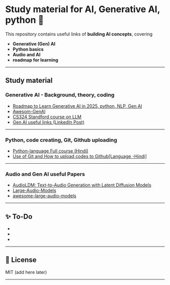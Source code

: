 # Study material for AI, Generative AI, python 🚀

This repository contains useful links of **building AI concepts**, covering

- **Generative (Gen) AI**  
- **Python basics**
- **Audio and AI**
- **roadmap for learning**  

---
## Study material

### Generative AI - Background, theory, coding
- [Roadmap to Learn Generative AI in 2025, python, NLP, Gen AI](https://github.com/krishnaik06/Roadmap-To-Learn-Generative-AI-In-2025)
- [Awesom-GenAI](https://github.com/degouville/awesome-genai)
- [CS324 Standford course on LLM](https://stanford-cs324.github.io/winter2022/lectures/introduction/)
- [Gen AI useful links (LinkedIn Post)](https://www.linkedin.com/posts/youssef-hosni-b2960b135_if-you-want-to-start-studying-generative-activity-7125908710702350336-vhsm?utm_source=share&utm_medium=member_desktop&rcm=ACoAAA11imEBc1ATzo4gHVzRNPYoaOL7P_NBULI)

---

### Python, code creating, Git, Github uploading
- [Python-language Full course (Hindi)](https://www.youtube.com/watch?v=t2_Q2BRzeEE&list=PLGjplNEQ1it8-0CmoljS5yeV-GlKSUEt0)
- [Use of Git and How to upload codes to Github[Language -Hindi]](https://youtu.be/Ez8F0nW6S-w?si=6EVO4xcu0X5mJ-4a)


---

### Audio and Gen AI useful Papers
- [AudioLDM: Text-to-Audio Generation with Latent Diffusion Models](https://audioldm.github.io/)
- [Large-Audio-Models](https://github.com/liusongxiang/Large-Audio-Models)
- [awesome-large-audio-models](https://github.com/EmulationAI/awesome-large-audio-models)
---

## ✨ To-Do
-
-
-

---

## 📌 License
 MIT (add here later)

---
